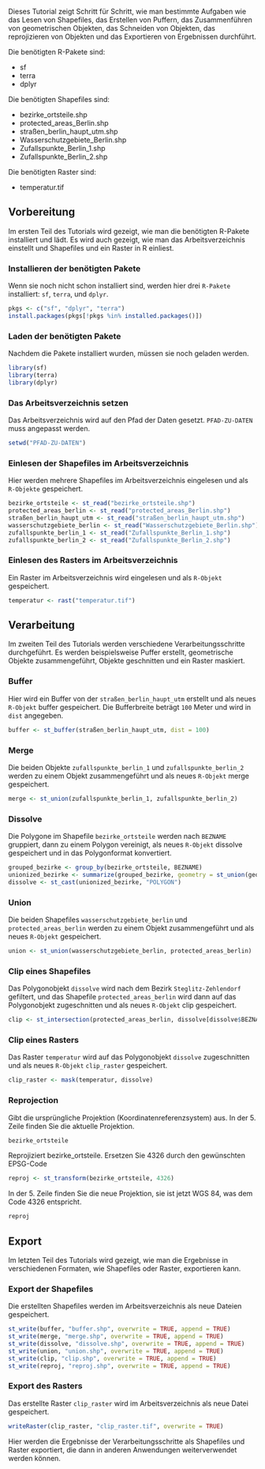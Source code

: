 Dieses Tutorial zeigt Schritt für Schritt, wie man bestimmte Aufgaben wie das Lesen von Shapefiles, das Erstellen von Puffern, das Zusammenführen von geometrischen Objekten, das Schneiden von Objekten, das reprojizieren von Objekten und das Exportieren von Ergebnissen durchführt.

Die benötigten R-Pakete sind:

- sf
- terra
- dplyr


Die benötigten Shapefiles sind: 

  -  bezirke_ortsteile.shp
  -  protected_areas_Berlin.shp
  -  straßen_berlin_haupt_utm.shp
  -  Wasserschutzgebiete_Berlin.shp
  -  Zufallspunkte_Berlin_1.shp
  -  Zufallspunkte_Berlin_2.shp

Die benötigten Raster sind: 

  -  temperatur.tif

## Vorbereitung
Im ersten Teil des Tutorials wird gezeigt, wie man die benötigten R-Pakete installiert und lädt. Es wird auch gezeigt, wie man das Arbeitsverzeichnis einstellt und Shapefiles und ein Raster in R einliest.

### Installieren der benötigten Pakete
Wenn sie noch nicht schon installiert sind, werden hier drei `R-Pakete` installiert: `sf`, `terra`, und `dplyr`.

```r
pkgs <- c("sf", "dplyr", "terra")
install.packages(pkgs[!pkgs %in% installed.packages()])
```

### Laden der benötigten Pakete

Nachdem die Pakete installiert wurden, müssen sie noch geladen werden.

```r
library(sf)
library(terra)
library(dplyr)
```

### Das Arbeitsverzeichnis setzen

Das Arbeitsverzeichnis wird auf den Pfad der Daten gesetzt. `PFAD-ZU-DATEN` muss angepasst werden.

```r
setwd("PFAD-ZU-DATEN")
```

### Einlesen der Shapefiles im Arbeitsverzeichnis

Hier werden mehrere Shapefiles im Arbeitsverzeichnis eingelesen und als `R-Objekte` gespeichert.

```r
bezirke_ortsteile <- st_read("bezirke_ortsteile.shp")
protected_areas_berlin <- st_read("protected_areas_Berlin.shp")
straßen_berlin_haupt_utm <- st_read("straßen_berlin_haupt_utm.shp")
wasserschutzgebiete_berlin <- st_read("Wasserschutzgebiete_Berlin.shp")
zufallspunkte_berlin_1 <- st_read("Zufallspunkte_Berlin_1.shp")
zufallspunkte_berlin_2 <- st_read("Zufallspunkte_Berlin_2.shp")
```

### Einlesen des Rasters im Arbeitsverzeichnis

Ein Raster im Arbeitsverzeichnis wird eingelesen und als `R-Objekt` gespeichert.

```r
temperatur <- rast("temperatur.tif")
```

## Verarbeitung
Im zweiten Teil des Tutorials werden verschiedene Verarbeitungsschritte durchgeführt. Es werden beispielsweise Puffer erstellt, geometrische Objekte zusammengeführt, Objekte geschnitten und ein Raster maskiert.

### Buffer

Hier wird ein Buffer von der `straßen_berlin_haupt_utm` erstellt und als neues `R-Objekt` buffer gespeichert. Die Bufferbreite beträgt `100` Meter und wird in `dist` angegeben.

```r
buffer <- st_buffer(straßen_berlin_haupt_utm, dist = 100)
```

### Merge

Die beiden Objekte `zufallspunkte_berlin_1` und `zufallspunkte_berlin_2` werden zu einem Objekt zusammengeführt und als neues `R-Objekt` merge gespeichert.

```r
merge <- st_union(zufallspunkte_berlin_1, zufallspunkte_berlin_2)
```

### Dissolve

Die Polygone im Shapefile `bezirke_ortsteile` werden nach `BEZNAME` gruppiert, dann zu einem Polygon vereinigt, als neues `R-Objekt` dissolve gespeichert und in das Polygonformat konvertiert.

```r
grouped_bezirke <- group_by(bezirke_ortsteile, BEZNAME)
unionized_bezirke <- summarize(grouped_bezirke, geometry = st_union(geometry))
dissolve <- st_cast(unionized_bezirke, "POLYGON")
```

### Union

Die beiden Shapefiles `wasserschutzgebiete_berlin` und `protected_areas_berlin` werden zu einem Objekt zusammengeführt und als neues ``R-Objekt`` gespeichert.

```r
union <- st_union(wasserschutzgebiete_berlin, protected_areas_berlin)
```

### Clip eines Shapefiles
Das Polygonobjekt `dissolve` wird nach dem Bezirk `Steglitz-Zehlendorf` gefiltert, und das Shapefile `protected_areas_berlin` wird dann auf das Polygonobjekt zugeschnitten und als neues `R-Objekt` clip gespeichert.

```r
clip <- st_intersection(protected_areas_berlin, dissolve[dissolve$BEZNAME == "Steglitz-Zehlendorf", ])
```

### Clip eines Rasters

Das Raster `temperatur` wird auf das Polygonobjekt `dissolve` zugeschnitten und als neues `R-Objekt` `clip_raster` gespeichert.

```r
clip_raster <- mask(temperatur, dissolve)
```

### Reprojection

Gibt die ursprüngliche Projektion (Koordinatenreferenzsystem) aus. In der 5. Zeile finden Sie die aktuelle Projektion.

```r
bezirke_ortsteile 
```

Reprojiziert bezirke_ortsteile. Ersetzen Sie 4326 durch den gewünschten EPSG-Code

```r
reproj <- st_transform(bezirke_ortsteile, 4326) 
```

In der 5. Zeile finden Sie die neue Projektion, sie ist jetzt WGS 84, was dem Code 4326 entspricht.

```r
reproj
```

## Export
Im letzten Teil des Tutorials wird gezeigt, wie man die Ergebnisse in verschiedenen Formaten, wie Shapefiles oder Raster, exportieren kann.

### Export der Shapefiles

Die erstellten Shapefiles werden im Arbeitsverzeichnis als neue Dateien gespeichert.

```r
st_write(buffer, "buffer.shp", overwrite = TRUE, append = TRUE)
st_write(merge, "merge.shp", overwrite = TRUE, append = TRUE)
st_write(dissolve, "dissolve.shp", overwrite = TRUE, append = TRUE)
st_write(union, "union.shp", overwrite = TRUE, append = TRUE)
st_write(clip, "clip.shp", overwrite = TRUE, append = TRUE)
st_write(reproj, "reproj.shp", overwrite = TRUE, append = TRUE)
```

### Export des Rasters

Das erstellte Raster `clip_raster` wird im Arbeitsverzeichnis als neue Datei gespeichert.

```r
writeRaster(clip_raster, "clip_raster.tif", overwrite = TRUE)
```

Hier werden die Ergebnisse der Verarbeitungsschritte als Shapefiles und Raster exportiert, die dann in anderen Anwendungen weiterverwendet werden können.
